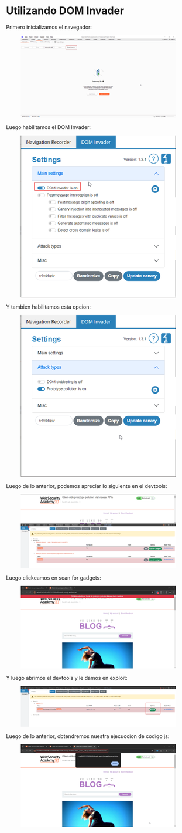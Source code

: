 # Utilizando DOM Invader

Primero inicializamos el navegador:

<figure><img src="../../.gitbook/assets/image (2) (1).png" alt=""><figcaption></figcaption></figure>

Luego habilitamos el DOM Invader:

<figure><img src="../../.gitbook/assets/image (17).png" alt=""><figcaption></figcaption></figure>

Y tambien habilitamos esta opcion:

<figure><img src="../../.gitbook/assets/image (1) (1) (1).png" alt=""><figcaption></figcaption></figure>

Luego de lo anterior, podemos apreciar lo siguiente en el devtools:

<figure><img src="../../.gitbook/assets/image (3) (1).png" alt=""><figcaption></figcaption></figure>

Luego clickeamos en scan for gadgets:

<figure><img src="../../.gitbook/assets/image (4) (1).png" alt=""><figcaption></figcaption></figure>

Y luego abrimos el devtools y le damos en exploit:

<figure><img src="../../.gitbook/assets/image (5) (1).png" alt=""><figcaption></figcaption></figure>

Luego de lo anterior, obtendremos nuestra ejecuccion de codigo js:

<figure><img src="../../.gitbook/assets/image (6) (1).png" alt=""><figcaption></figcaption></figure>
